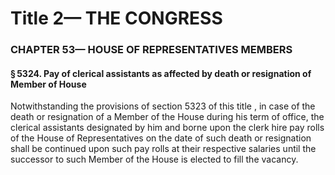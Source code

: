 
# Title 2— THE CONGRESS
### CHAPTER 53— HOUSE OF REPRESENTATIVES MEMBERS
#### § 5324. Pay of clerical assistants as affected by death or resignation of Member of House

Notwithstanding the provisions of section 5323 of this title , in case of the death or resignation of a Member of the House during his term of office, the clerical assistants designated by him and borne upon the clerk hire pay rolls of the House of Representatives on the date of such death or resignation shall be continued upon such pay rolls at their respective salaries until the successor to such Member of the House is elected to fill the vacancy.
